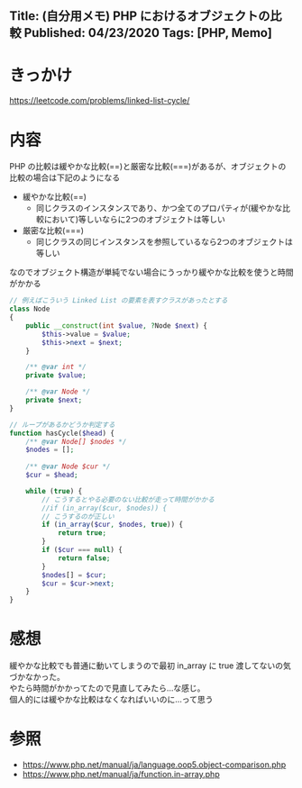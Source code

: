 Title: (自分用メモ) PHP におけるオブジェクトの比較
Published: 04/23/2020
Tags: [PHP, Memo]
---
# きっかけ
https://leetcode.com/problems/linked-list-cycle/

# 内容
PHP の比較は緩やかな比較(\==)と厳密な比較(\===)があるが、オブジェクトの比較の場合は下記のようになる
* 緩やかな比較(==)
  - 同じクラスのインスタンスであり、かつ全てのプロパティが(緩やかな比較において)等しいならに2つのオブジェクトは等しい
* 厳密な比較(===)
  - 同じクラスの同じインスタンスを参照しているなら2つのオブジェクトは等しい

なのでオブジェクト構造が単純でない場合にうっかり緩やかな比較を使うと時間がかかる

```PHP
// 例えばこういう Linked List の要素を表すクラスがあったとする
class Node
{
    public __construct(int $value, ?Node $next) {
        $this->value = $value;
        $this->next = $next;
    }

    /** @var int */
    private $value;

    /** @var Node */
    private $next;
}
```

```PHP
// ループがあるかどうか判定する
function hasCycle($head) {
    /** @var Node[] $nodes */
    $nodes = [];
    
    /** @var Node $cur */
    $cur = $head;

    while (true) {
        // こうするとやる必要のない比較が走って時間がかかる
        //if (in_array($cur, $nodes)) {
        // こうするのが正しい
        if (in_array($cur, $nodes, true)) {
            return true;
        }
        if ($cur === null) {
            return false;
        }
        $nodes[] = $cur;
        $cur = $cur->next;
    }
}
```

# 感想
緩やかな比較でも普通に動いてしまうので最初 in_array に true 渡してないの気づかなかった。<br>
やたら時間がかかってたので見直してみたら…な感じ。<br>
個人的には緩やかな比較はなくなればいいのに…って思う


# 参照
* https://www.php.net/manual/ja/language.oop5.object-comparison.php
* https://www.php.net/manual/ja/function.in-array.php
